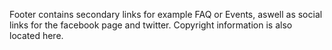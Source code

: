 Footer contains secondary links for example FAQ or Events, aswell as social links for the facebook page and twitter.
Copyright information is also located here.
